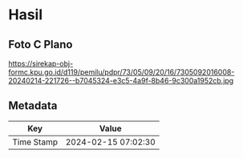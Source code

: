 # Hasil

## Foto C Plano

https://sirekap-obj-formc.kpu.go.id/d119/pemilu/pdpr/73/05/09/20/16/7305092016008-20240214-221726--b7045324-e3c5-4a9f-8b46-9c300a1952cb.jpg


## Metadata

| Key        | Value               |
| ---------- | ------------------- |
| Time Stamp | 2024-02-15 07:02:30 |



